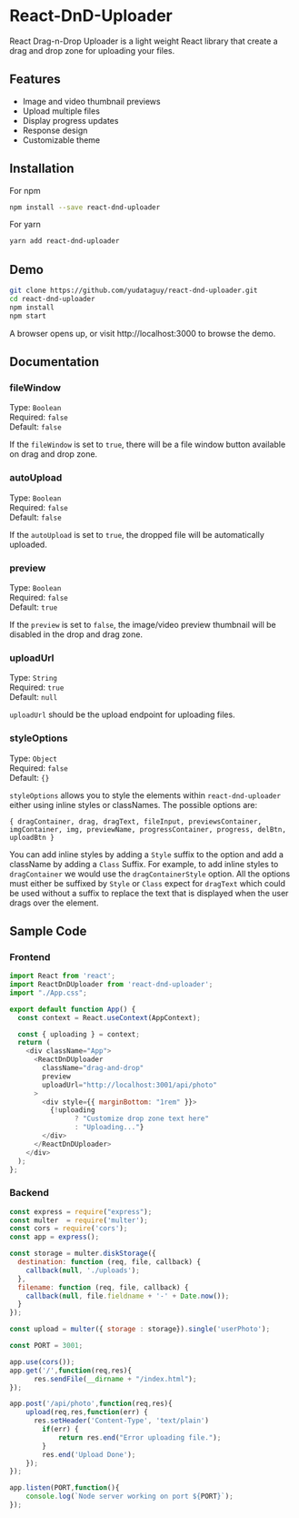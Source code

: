 # React-DnD-Uploader

React Drag-n-Drop Uploader is a light weight React library that create a drag and drop zone for uploading your files.

## Features

* Image and video thumbnail previews
* Upload multiple files
* Display progress updates
* Response design
* Customizable theme

## Installation

For npm

```bash
npm install --save react-dnd-uploader
```

For yarn

```bash
yarn add react-dnd-uploader
```

## Demo

```bash
git clone https://github.com/yudataguy/react-dnd-uploader.git
cd react-dnd-uploader
npm install
npm start
```

A browser opens up, or visit http://localhost:3000 to browse the demo.

## Documentation

### fileWindow

Type: `Boolean`<br>
Required: `false`<br>
Default: `false`<br>

If the `fileWindow` is set to `true`, there will be a file window button available on drag and drop zone.

### autoUpload

Type: `Boolean`<br>
Required: `false`<br>
Default: `false`<br>

If the `autoUpload` is set to `true`, the dropped file will be automatically uploaded.

### preview

Type: `Boolean`<br>
Required: `false`<br>
Default: `true`<br>

If the `preview` is set to `false`, the image/video preview thumbnail will be disabled in the drop and drag zone.

### uploadUrl

Type: `String`<br>
Required: `true`<br>
Default: `null`<br>

`uploadUrl` should be the upload endpoint for uploading files.

### styleOptions

Type: `Object`<br>
Required: `false`<br>
Default: `{}`<br>

`styleOptions` allows you to style the elements within `react-dnd-uploader` either using inline styles or classNames. The possible options are:

`{ dragContainer, drag, dragText, fileInput, previewsContainer, imgContainer, img, previewName, progressContainer, progress, delBtn, uploadBtn }`

You can add inline styles by adding a `Style` suffix to the option and add a className by adding a `Class` Suffix. For example, to add inline styles to `dragContainer` we would use the `dragContainerStyle` option. All the options must either be suffixed by `Style` or `Class` expect for `dragText` which could be used without a suffix to replace the text that is displayed when the user drags over the element.

## Sample Code

### Frontend

```javascript
import React from 'react';
import ReactDnDUploader from 'react-dnd-uploader';
import "./App.css";

export default function App() {
  const context = React.useContext(AppContext);

  const { uploading } = context;
  return (
    <div className="App">
      <ReactDnDUploader
        className="drag-and-drop"
        preview
        uploadUrl="http://localhost:3001/api/photo"
      >
        <div style={{ marginBottom: "1rem" }}>
          {!uploading
                ? "Customize drop zone text here"
                : "Uploading..."}
        </div>
      </ReactDnDUploader>
    </div>
  );
};
```

### Backend

```javascript
const express = require("express");
const multer  = require('multer');
const cors = require('cors');
const app = express();

const storage = multer.diskStorage({
  destination: function (req, file, callback) {
    callback(null, './uploads');
  },
  filename: function (req, file, callback) {
    callback(null, file.fieldname + '-' + Date.now());
  }
});

const upload = multer({ storage : storage}).single('userPhoto');

const PORT = 3001;

app.use(cors());
app.get('/',function(req,res){
      res.sendFile(__dirname + "/index.html");
});

app.post('/api/photo',function(req,res){
    upload(req,res,function(err) {
      res.setHeader('Content-Type', 'text/plain')
        if(err) {
            return res.end("Error uploading file.");
        }
        res.end('Upload Done');
    });
});

app.listen(PORT,function(){
    console.log(`Node server working on port ${PORT}`);
});
```
